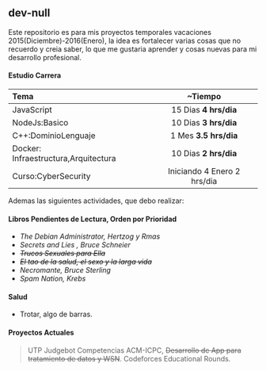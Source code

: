 ## dev-null
Este repositorio es para mis proyectos temporales vacaciones 2015(Diciembre)-2016(Enero), 
la idea es fortalecer varias cosas que no recuerdo y creia saber, lo que me gustaria aprender 
y cosas nuevas para mi desarrollo profesional. 

#### Estudio Carrera

Tema | ~Tiempo 
:--|:--:
JavaScript | 15 Dias **4 hrs/dia**
NodeJs:Basico| 10 Dias **3 hrs/dia**
C++:DominioLenguaje| 1 Mes **3.5 hrs/dia**
Docker: Infraestructura,Arquitectura| 10 Dias **2 hrs/dia**
Curso:CyberSecurity| Iniciando 4 Enero 2 hrs/dia

Ademas las siguientes actividades, que debo
realizar:

#### Libros Pendientes de Lectura, Orden por Prioridad

 - *The Debian Administrator, Hertzog y Rmas*
 - *Secrets and Lies , Bruce Schneier*
 - *~~Trucos Sexuales para Ella~~*
 - *~~El tao de la salud, el sexo y la larga vida~~*
 - *Necromante, Bruce Sterling*
 - *Spam Nation, Krebs*

#### Salud
- Trotar, algo de barras.

#### Proyectos Actuales

>UTP Judgebot  Competencias ACM-ICPC,
>~~Desarrollo de App para tratamiento de datos y WSN~~.
>Codeforces Educational Rounds.

